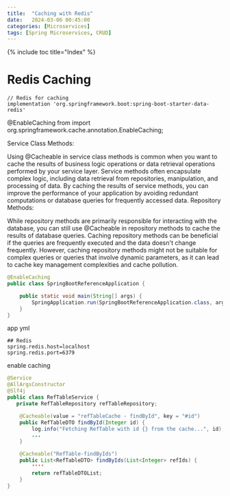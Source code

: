 ```yaml
---
title:  "Caching with Redis"
date:   2024-03-06 00:45:00
categories: [Microservices]
tags: [Spring Microservices, CRUD]
---
```


{% include toc title="Index" %}

# Redis Caching

```properties
// Redis for caching
implementation 'org.springframework.boot:spring-boot-starter-data-redis'
```

@EnableCaching from import org.springframework.cache.annotation.EnableCaching;


Service Class Methods:

Using @Cacheable in service class methods is common when you want to cache the results of business logic operations or data retrieval operations performed by your service layer.
Service methods often encapsulate complex logic, including data retrieval from repositories, manipulation, and processing of data.
By caching the results of service methods, you can improve the performance of your application by avoiding redundant computations or database queries for frequently accessed data.
Repository Methods:

While repository methods are primarily responsible for interacting with the database, you can still use @Cacheable in repository methods to cache the results of database queries.
Caching repository methods can be beneficial if the queries are frequently executed and the data doesn't change frequently.
However, caching repository methods might not be suitable for complex queries or queries that involve dynamic parameters, as it can lead to cache key management complexities and cache pollution.


```java
@EnableCaching
public class SpringBootReferenceApplication {

	public static void main(String[] args) {
		SpringApplication.run(SpringBootReferenceApplication.class, args);
	}
}

```

app yml

```properties
## Redis
spring.redis.host=localhost
spring.redis.port=6379
```

enable caching

```java
@Service
@AllArgsConstructor
@Slf4j
public class RefTableService {
   private RefTableRepository refTableRepository;

    @Cacheable(value = "refTableCache - findById", key = "#id")
    public RefTableDTO findById(Integer id) {
        log.info("Fetching RefTable with id {} from the cache...", id);
        ...
    }

    @Cacheable("RefTable-findByIds")
    public List<RefTableDTO> findByIds(List<Integer> refIds) {
        ''''
        return refTableDTOList;
    }
}
```